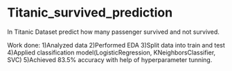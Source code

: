 # Titanic_survived_prediction
In Titanic Dataset predict how many passenger survived and not survived.

Work done:
1)Analyzed data
2)Performed EDA
3)Split data into train and test
4)Applied classification model(LogisticRegression, KNeighborsClassifier, SVC)
5)Achieved 83.5% accuracy with help of hyperparameter tunning.






